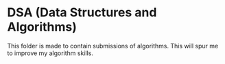 # DSA (Data Structures and Algorithms)

This folder is made to contain submissions of algorithms.
This will spur me to improve my algorithm skills.